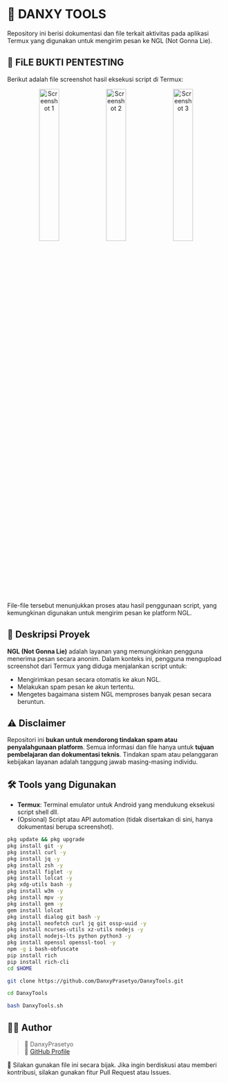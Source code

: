 # 📂 DANXY TOOLS

Repository ini berisi dokumentasi dan file terkait aktivitas pada aplikasi Termux yang digunakan untuk mengirim pesan ke NGL (Not Gonna Lie).

## 📸 FiLE BUKTI PENTESTING

Berikut adalah file screenshot hasil eksekusi script di Termux:

<p align="center">
  <img src="Screenshot_2025-08-07-21-13-15-187_com.termux.jpg" alt="Screenshot 1" width="30%">
  <img src="Screenshot_2025-08-07-21-12-47-818_com.termux.jpg" alt="Screenshot 2" width="30%">
  <img src="Screenshot_2025-08-07-21-13-06-495_com.termux.jpg" alt="Screenshot 3" width="30%">
</p>

File-file tersebut menunjukkan proses atau hasil penggunaan script, yang kemungkinan digunakan untuk mengirim pesan ke platform NGL.

## 🧾 Deskripsi Proyek

**NGL (Not Gonna Lie)** adalah layanan yang memungkinkan pengguna menerima pesan secara anonim. Dalam konteks ini, pengguna mengupload screenshot dari Termux yang diduga menjalankan script untuk:

- Mengirimkan pesan secara otomatis ke akun NGL.
- Melakukan spam pesan ke akun tertentu.
- Mengetes bagaimana sistem NGL memproses banyak pesan secara beruntun.

## ⚠️ Disclaimer

Repositori ini **bukan untuk mendorong tindakan spam atau penyalahgunaan platform**. Semua informasi dan file hanya untuk **tujuan pembelajaran dan dokumentasi teknis**. Tindakan spam atau pelanggaran kebijakan layanan adalah tanggung jawab masing-masing individu.

## 🛠️ Tools yang Digunakan

- **Termux**: Terminal emulator untuk Android yang mendukung eksekusi script shell dll.
- (Opsional) Script atau API automation (tidak disertakan di sini, hanya dokumentasi berupa screenshot).

```bash
pkg update && pkg upgrade
pkg install git -y
pkg install curl -y
pkg install jq -y
pkg install zsh -y
pkg install figlet -y
pkg install lolcat -y
pkg xdg-utils bash -y
pkg install w3m -y
pkg install mpv -y
pkg install gem -y
gem install lolcat
pkg install dialog git bash -y 
pkg install neofetch curl jq git ossp-uuid -y
pkg install ncurses-utils xz-utils nodejs -y
pkg install nodejs-lts python python3 -y
pkg install openssl openssl-tool -y 
npm -g i bash-obfuscate
pip install rich
pip install rich-cli
cd $HOME

git clone https://github.com/DanxyPrasetyo/DanxyTools.git

cd DanxyTools

bash DanxyTools.sh
```

## 🧑‍💻 Author

> 📛 DanxyPrasetyo    
> 🐙 [GitHub Profile](https://github.com/DanxyPrasetyo)


📝 Silakan gunakan file ini secara bijak. Jika ingin berdiskusi atau memberi kontribusi, silakan gunakan fitur Pull Request atau Issues.

